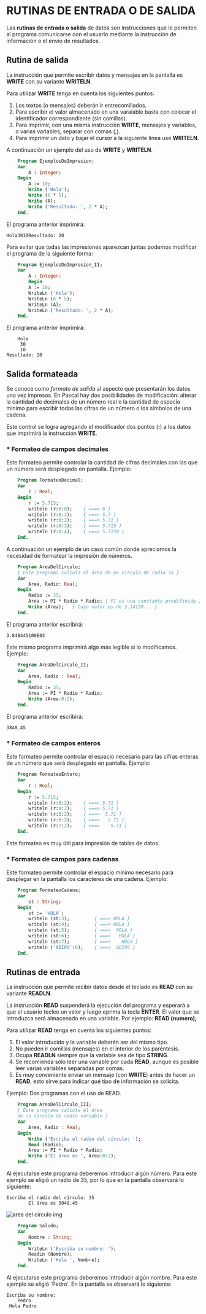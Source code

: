 # RUTINAS DE ENTRADA O DE SALIDA

Las **rutinas de entrada o salida** de datos son instrucciones que le permiten al programa comunicarse con el usuario mediante la instrucción de información o el envío de resultados.

## Rutina de salida

La instrucción que permite escribir datos y mensajes en la pantalla es **WRITE** con su variante **WRITELN**.    

Para utilizar  **WRITE** tenga en cuenta los siguientes puntos:

1. Los textos (o mensajes) deberán ir entrecomillados.
2. Para escribir el valor almacenado en una varaiable basta con colocar el identificador correspondiente (sin comillas).
3. Para imprimir, con una misma instrucción **WRITE**, mensajes y variables, o varias variables, separar con comas (,).
4. Para imprimir un dato y bajar el cursor a la siguiente línea use **WRITELN**.

A continuación un ejemplo del uso de **WRITE** y **WRITELN**.

```pascal
    Program EjemplosDeImpresion;
    Var
        A : Integer;
    Begin
        A := 10;
        Write ('Hola');
        Write (6 * 5);
        Write (A); 
        Write ('Resultado: ', 2 * A);
    End.
```

El programa anterior imprimirá:

    Hola3010Resultado: 20

Para evitar que todas las impresiones aparezcan juntas podemos modificar el programa de la siguiente forma:


```pascal
    Program EjemplosDeImpresion_II;
    Var
        A : Integer:
        Begin
        A := 10;
        WriteLn ('Hola');
        WriteLn (6 * 5);
        WriteLn (A);
        WriteLn ('Resultado: ', 2 * A);
    End.
```

El programa anterior imprimirá:

        Hola
         30
         10
    Resultado: 20


## Salida formateada

Se conoce como *formato de salida* al aspecto que presentarán los datos una vez impresos. En Pascal hay dos posibilidades de modificación: alterar la cantidad de decimales de un número real o la cantidad de espacio mínimo para escribir todas las cifras de un número o los símbolos de una cadena.

Este control se logra agregando el modificador dos puntos (**:**) a los datos que imprimirá la instrucción **WRITE**.


### * Formateo de campos decimales

Este formateo permite controlar la cantidad de cifras decimales con las que un número será desplegado en pantalla. Ejemplo:


```pascal
    Program FormateoDecimal;
    Var
        r : Real;
    Begin
        r := 5.715;
        writeln (r:0:0);    { ===> 6 }
        writeln (r:0:1);    { ===> 5.7 }
        writeln (r:0:2);    { ===> 5.71 }
        writeln (r:0:3);    { ===> 5.715 }
        writeln (r:0:4);    { ===> 5.7150 }
    End.
```


A continuación un ejemplo de un caso común donde apreciamos la necesidad de formatear la impresión de números.


```pascal
    Program AreaDelCirculo;
    { Este programa calcula el área de un círculo de radio 35 }
    Var
        Area, Radio: Real;
    Begin
        Radio := 35;
        Area := PI * Radio * Radio; { PI es una constante predifinida }
        Write (Area);   { Cuyo valor es de 3.14159... }
    End.
```

El programa anterior escribirá: 

    3.848445100E03 


Este mismo programa imprimirá algo más legible si lo modificamos. Ejemplo:


```pascal
    Program AreaDelCirculo_II;
    Var
        Area, Radio : Real;
    Begin
        Radio := 35;
        Area := PI * Radio * Radio;
        Write (Area:0:2);
    End.
```


El programa anterior escribirá:

    3848.45

### * Formateo de campos enteros

Este formateo permite controlar el espacio necesario para las cifras enteras de un número que será desplegado en pantalla. Ejemplo:

```pascal
    Program FormateoEntero;
    Var
        r : Real;
    Begin
        r := 5.715;
        writeln (r:0:2);    { ===> 5.71 }
        writeln (r:4:2);    { ===> 5.71 }
        writeln (r:5:2);    { ===>  5.71 }
        writeln (r:6:2);    { ===>   5.71 }
        writeln (r:7:2);    { ===>    5.71 }
    End.
```

Este formateo es muy útil para impresión de tablas de datos.

### * Formateo de campos para cadenas

Este formateo permite controlar el espacio mínimo necesario para desplegar en la pantalla los caracteres de una cadena. Ejemplo:

```pascal
    Program FormateoCadena;
    Var
        st : String;
    Begin
        st := 'HOLA';
        writeln (st:3);         { ===> HOLA }
        writeln (st:4);         { ===> HOLA }
        writeln (st:5);         { ===>  HOLA }
        writeln (st:6);         { ===>   HOLA }
        writeln (st:7);         { ===>    HOLA }
        writeln ('ADIOS':6);    { ===>  ADIOS }
    End.
```

## Rutinas de entrada

La instrucción que permite recibir datos desde el teclado es **READ** con su variante **READLN**.

La instrucción **READ** suspenderá la ejecución del programa y esperará a que el usuario teclee un valor y luego oprima la tecla **ENTER**. El valor que se introduzca será almacenado en una variable. Por ejemplo: **READ (numero);**

Para utilizar **READ** tenga en cuenta los siguientes puntos:

1. El valor introducido y la variable deberán ser del mismo tipo.
2. No pueden ir comillas (mensajes) en el interior de los paréntesis.
3. Ocupa **READLN** siempre que la variable sea de tipo **STRING**.
4. Se recomienda sólo leer una variable por cada **READ**, aunque es posible leer varias variables separadas por comas.
5. Es muy conveniente enviar un mensaje (con **WRITE**) antes de hacer un **READ**, esto sirve para indicar qué tipo de información se solicita.

Ejemplo: Dos programas con el uso de READ.

```pascal
    Program AreaDelCirculo_III;
    { Este programa calcula el área
    de un círculo de radio variable }
    Var
        Area, Radio : Real;
    Begin
        Write ('Escriba el radio del círculo: ');
        Read (Radio);
        Area := PI * Radio * Radio;
        Write ('El área es ', Area:0:2);
    End.
```

Al ejecutarse este programa deberemos introducir algún número. Para este ejemplo se eligió un radio de 35, por lo que en la pantalla observará lo siguiente:

    Escriba el radio del círculo: 35
            El área es 3848.45

![area del círculo img](../img/areaDelCirculo.jpg "Area del círculo")

```pascal
    Program Saludo;
    Var
        Nombre : String;
    Begin
        WriteLn ('Escriba su nombre: ');
        ReadLn (Nombre);
        WriteLn ('Hola ', Nombre);
    End.
```

Al ejecutarse este programa deberemos introducir algún nombre. Para este ejemplo se eligió 'Pedro'. En la pantalla se observará lo siguiente:

    Escriba su nombre:
        Pedro
     Hola Pedro